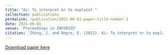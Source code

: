```yaml
---
title: "Ai: To interpret or to explain? "
collection: publications
permalink: /publication/2021-06-01-paper-title-number-1
date: 2021-06-01
venue: 'Proceedings in INFORSID'
citation: 'Zhong, J. and Negre, E. (2021). Ai: To interpret or to explain? In Congrès Inforsid (INFormatique des ORganisations et Systèmes d’Information et de Décision), pages 149 - 164.'
---
```


[Download paper here](http://inforsid.fr/actes/2021/Actes_INFORSID2021.pdf)

